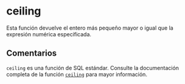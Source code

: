 ﻿---
SidebarGroup: "index-math-functions"
Autogenerated: true
---

# ceiling

Esta función devuelve el entero más pequeño mayor o igual que la expresión numérica especificada.

## Comentarios 

`ceiling` es una función de SQL estándar. Consulte la documentación completa de la función [`ceiling`](https://learn.microsoft.com/es-es/sql/t-sql/functions/ceiling-transact-sql) para mayor información.
